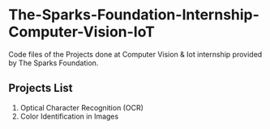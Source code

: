 # The-Sparks-Foundation-Internship-Computer-Vision-IoT
Code files of the Projects done at Computer Vision & Iot internship provided by The Sparks Foundation.

<h2> Projects List </h2>
<ol>
  <li> Optical Character Recognition (OCR) </li>
  <li> Color Identification in Images </li>
